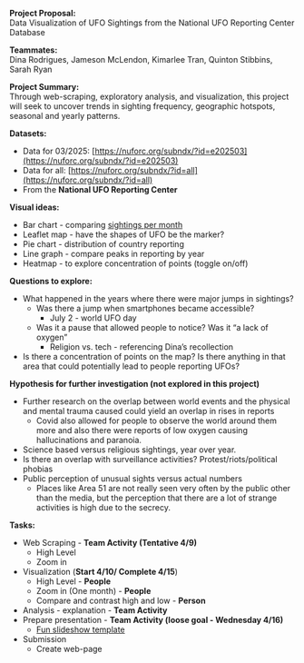 **Project Proposal:**   
Data Visualization of UFO Sightings from the National UFO Reporting Center Database

**Teammates:**   
Dina Rodrigues, Jameson McLendon, Kimarlee Tran, Quinton Stibbins, Sarah Ryan

**Project Summary:**   
Through web-scraping, exploratory analysis, and visualization, this project will seek to uncover trends in sighting frequency, geographic hotspots, seasonal and yearly patterns.

**Datasets:**

* Data for 03/2025: [https://nuforc.org/subndx/?id=e202503](https://nuforc.org/subndx/?id=e202503)  
* Data for all: [https://nuforc.org/subndx/?id=all](https://nuforc.org/subndx/?id=all)   
* From the **National UFO Reporting Center**

**Visual ideas:** 

* Bar chart \- comparing [sightings per month](https://nuforc.org/ndx/?id=event)  
* Leaflet map \- have the shapes of UFO be the marker?  
* Pie chart \- distribution of country reporting  
* Line graph \- compare peaks in reporting by year  
* Heatmap \- to explore concentration of points (toggle on/off)

**Questions to explore:**

* What happened in the years where there were major jumps in sightings?  
  * Was there a jump when smartphones became accessible?  
    * July 2 \- world UFO day  
  * Was it a pause that allowed people to notice? Was it “a lack of oxygen”  
    * Religion vs. tech \- referencing Dina’s recollection  
* Is there a concentration of points on the map? Is there anything in that area that could potentially lead to people reporting UFOs?

**Hypothesis for further investigation (not explored in this project)**

* Further research on the overlap between world events and the physical and mental trauma caused could yield an overlap in rises in reports  
  * Covid also allowed for people to observe the world around them more and also there were reports of low oxygen causing hallucinations and paranoia.   
* Science based versus religious sightings, year over year.  
* Is there an overlap with surveillance activities? Protest/riots/political phobias  
* Public perception of unusual sights versus actual numbers  
  * Places like Area 51 are not really seen very often by the public other than the media, but the perception that there are a lot of strange activities is high due to the secrecy.  
    

**Tasks:**

* Web Scraping \- **Team Activity (Tentative 4/9)**  
  * High Level  
  * Zoom in  
* Visualization (**Start 4/10/ Complete 4/15**)  
  * High Level \- **People**  
  * Zoom in (One month) \- **People**  
  * Compare and contrast high and low \- **Person**  
* Analysis \- explanation \- **Team Activity**  
* Prepare presentation \- **Team Activity (loose goal \- Wednesday 4/16)**  
  * [Fun slideshow template](https://slidesgo.com/theme/world-ufo-day)  
* Submission  
  * Create web-page
